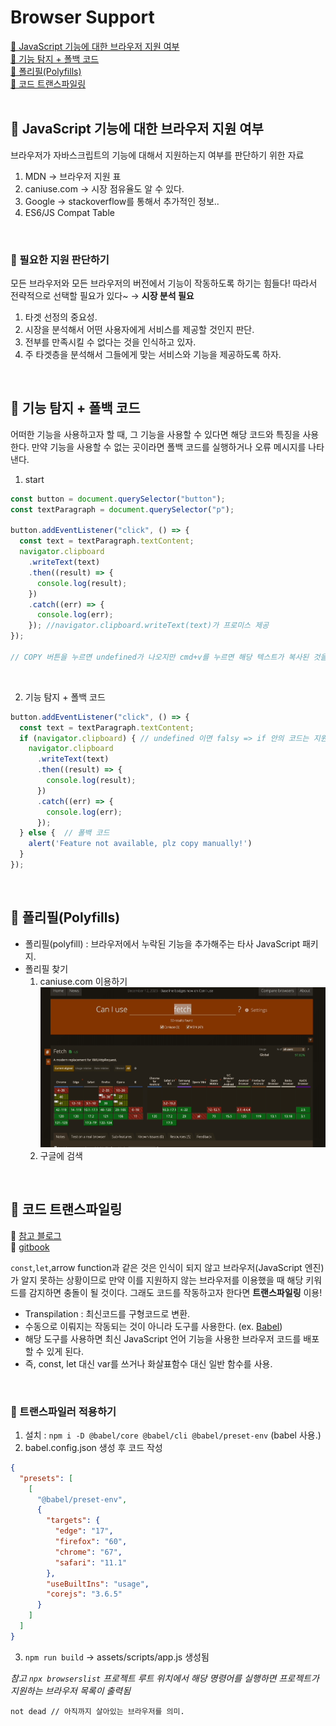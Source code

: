 # Browser Support

[📌 JavaScript 기능에 대한 브라우저 지원 여부](#-javascript-기능에-대한-브라우저-지원-여부)<br>
[📌 기능 탐지 + 폴백 코드](#-기능-탐지--폴백-코드)<br>
[📌 폴리필(Polyfills)](#-폴리필polyfills)<br>
[📌 코드 트랜스파일링](#-코드-트랜스파일링)<br>
<br>

## 📌 JavaScript 기능에 대한 브라우저 지원 여부

브라우저가 자바스크립트의 기능에 대해서 지원하는지 여부를 판단하기 위한 자료
1. MDN &rarr; 브라우저 지원 표
2. caniuse.com &rarr; 시장 점유율도 알 수 있다.
3. Google &rarr; stackoverflow를 통해서 추가적인 정보..
4. ES6/JS Compat Table

<br>

### 📖 필요한 지원 판단하기

모든 브라우저와 모든 브라우저의 버전에서 기능이 작동하도록 하기는 힘들다! 따라서 전략적으로 선택할 필요가 있다~ &rarr; **시장 분석 필요**

1. 타겟 선정의 중요성.
2. 시장을 분석해서 어떤 사용자에게 서비스를 제공할 것인지 판단.
3. 전부를 만족시킬 수 없다는 것을 인식하고 있자.
4. 주 타겟층을 분석해서 그들에게 맞는 서비스와 기능을 제공하도록 하자.

<br>

## 📌 기능 탐지 + 폴백 코드

어떠한 기능을 사용하고자 할 때, 그 기능을 사용할 수 있다면 해당 코드와 특징을 사용한다. 만약 기능을 사용할 수 없는 곳이라면 폴백 코드를 실행하거나 오류 메시지를 나타낸다.

1. start
```javascript
const button = document.querySelector("button");
const textParagraph = document.querySelector("p");

button.addEventListener("click", () => {
  const text = textParagraph.textContent;
  navigator.clipboard
    .writeText(text)
    .then((result) => {
      console.log(result);
    })
    .catch((err) => {
      console.log(err);
    }); //navigator.clipboard.writeText(text)가 프로미스 제공
});

// COPY 버튼을 누르면 undefined가 나오지만 cmd+v를 누르면 해당 텍스트가 복사된 것을 알 수 있다.
```

<br>

2. 기능 탐지 + 폴백 코드

```javascript
button.addEventListener("click", () => {
  const text = textParagraph.textContent;
  if (navigator.clipboard) { // undefined 이면 falsy => if 안의 코드는 지원되는 브라우저에서만 실행이 될 것.
    navigator.clipboard
      .writeText(text)
      .then((result) => {
        console.log(result);
      })
      .catch((err) => {
        console.log(err);
      }); 
  } else {  // 폴백 코드
    alert('Feature not available, plz copy manually!')
  }
});
```

<br>

## 📌 폴리필(Polyfills)

- 폴리필(polyfill) : 브라우저에서 누락된 기능을 추가해주는 타사 JavaScript 패키지.
- 폴리필 찾기
  1. caniuse.com 이용하기
    ![폴리필찾기](pollyfill.gif)
  2. 구글에 검색

<br>

## 📌 코드 트랜스파일링

🔗 [참고 블로그](https://onlydev.tistory.com/163)<br>
🔗 [gitbook](https://yamoo9.gitbook.io/webpack/babel/babel-cli-configure)<br>

`const`,`let`,arrow function과 같은 것은 인식이 되지 않고 브라우저(JavaScript 엔진)가 알지 못하는 상황이므로 만약 이를 지원하지 않는 브라우저를 이용했을 때 해당 키워드를 감지하면 충돌이 될 것이다. 그래도 코드를 작동하고자 한다면 **트랜스파일링** 이용!

- Transpilation : 최신코드를 구형코드로 변환.
- 수동으로 이뤄지는 작동되는 것이 아니라 도구를 사용한다. (ex. [Babel](https://babeljs.io/docs/usage))
- 해당 도구를 사용하면 최신 JavaScript 언어 기능을 사용한 브라우저 코드를 배포할 수 있게 된다.
- 즉, const, let 대신 var를 쓰거나 화살표함수 대신 일반 함수를 사용.

<br>

### 📖 트랜스파일러 적용하기 
1. 설치 : `npm i -D @babel/core @babel/cli @babel/preset-env` (babel 사용.)
2. babel.config.json 생성 후 코드 작성
```json
{
  "presets": [
    [
      "@babel/preset-env",
      {
        "targets": {
          "edge": "17",
          "firefox": "60",
          "chrome": "67",
          "safari": "11.1"
        },
        "useBuiltIns": "usage",
        "corejs": "3.6.5"
      }
    ]
  ]
}
```
3. `npm run build` &rarr; assets/scripts/app.js 생성됨

*참고 `npx browserslist` 프로젝트 루트 위치에서 해당 명령어를 실행하면 프로젝트가 지원하는 브라우저 목록이 출력됨*

```.browserslistrc
not dead // 아직까지 살아있는 브라우저를 의미.
```